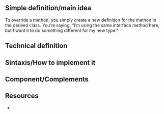 ## Simple definition/main idea
To override a method, you simply create a new definition for the method in the derived class. You’re saying, “I’m using the same interface method here, but I want it to do something different for my new type.”

## Technical definition


## Sintaxis/How to implement it


## Component/Complements


## Resources
- 